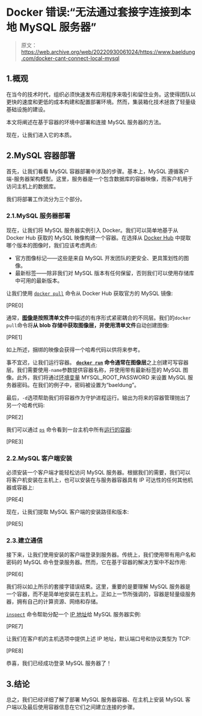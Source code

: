 # Docker 错误:“无法通过套接字连接到本地 MySQL 服务器”

> 原文：<https://web.archive.org/web/20220930061024/https://www.baeldung.com/docker-cant-connect-local-mysql>

## 1.概观

在当今的技术时代，组织必须快速发布应用程序来吸引和留住业务。这使得团队以更快的速度和更低的成本构建和配置部署环境。然而，集装箱化技术拯救了轻量级基础设施的建设。

本文将阐述在基于容器的环境中部署和连接 MySQL 服务器的方法。

现在，让我们进入它的本质。

## 2.MySQL 容器部署

首先，让我们看看 MySQL 容器部署中涉及的步骤。基本上，MySQL 遵循客户端-服务器架构模型。这里，服务器是一个包含数据库的容器映像，而客户机用于访问主机上的数据库。

我们将部署工作流分为三个部分。

### 2.1.MySQL 服务器部署

现在，让我们将 MySQL 服务器实例引入 Docker。我们可以简单地基于从 Docker Hub 获取的 MySQL 映像构建一个容器。在选择从 [Docker Hub](https://web.archive.org/web/20221024141849/https://hub.docker.com/_/mysql) 中提取哪个版本的图像时，我们应该考虑两点:

*   官方图像标记——这些是来自 MySQL 开发团队的更安全、更具策划性的图像。
*   最新标签——除非我们对 MySQL 版本有任何保留，否则我们可以使用存储库中可用的最新版本。

让我们使用 [`docker pull`](https://web.archive.org/web/20221024141849/https://docs.docker.com/engine/reference/commandline/pull/) 命令从 Docker Hub 获取官方的 MySQL 镜像:

[PRE0]

通常，**[图像](/web/20221024141849/https://www.baeldung.com/ops/docker-images-vs-containers)是按照清单文件**中描述的有序形式紧密耦合的不同层。我们的`docker pull`命令将**从 blob 存储中获取图像层，并使用清单文件**自动创建图像:

[PRE1]

如上所述，捆绑的映像会获得一个哈希代码以供将来参考。

事不宜迟，让我们运行容器。 **[`docker run`](https://web.archive.org/web/20221024141849/https://docs.docker.com/engine/reference/commandline/run/) 命令通常在图像层**之上创建可写容器层。我们需要使用`-name`参数提供容器名称，并使用带有最新标签的 MySQL 图像。此外，我们将通过[环境变量](/web/20221024141849/https://www.baeldung.com/ops/docker-container-environment-variables) MYSQL_ROOT_PASSWORD 来设置 MySQL 服务器密码。在我们的例子中，密码被设置为“baeldung”。

最后，`-d`选项帮助我们将容器作为守护进程运行。输出为将来的容器管理抛出了另一个哈希代码:

[PRE2]

我们可以通过 [`ps`](https://web.archive.org/web/20221024141849/https://docs.docker.com/engine/reference/commandline/ps/) 命令看到一台主机中所有[运行的容器](/web/20221024141849/https://www.baeldung.com/ops/docker-list-containers):

[PRE3]

### 2.2.MySQL 客户端安装

必须安装一个客户端才能轻松访问 MySQL 服务器。根据我们的需要，我们可以将客户机安装在主机上，也可以安装在与服务器容器具有 IP 可达性的任何其他机器或容器上:

[PRE4]

现在，让我们提取 MySQL 客户端的安装路径和版本:

[PRE5]

### 2.3.建立通信

接下来，让我们使用安装的客户端登录到服务器。传统上，我们使用带有用户名和密码的 MySQL 命令登录服务器。然而，它在基于容器的解决方案中不起作用:

[PRE6]

我们将以如上所示的套接字错误结束。这里，重要的是要理解 MySQL 服务器是一个容器，而不是简单地安装在主机上。正如上一节所强调的，容器是轻量级服务器，拥有自己的计算资源、网络和存储。

[`inspect`](https://web.archive.org/web/20221024141849/https://docs.docker.com/engine/reference/commandline/inspect/) 命令帮助分配一个 [IP 地址](/web/20221024141849/https://www.baeldung.com/ops/docker-network-information)给 MySQL 服务器实例:

[PRE7]

让我们在客户机的主机选项中提供上述 IP 地址，默认端口号和协议类型为 TCP:

[PRE8]

恭喜，我们已经成功登录 MySQL 服务器了！

## 3.结论

总之，我们已经详细了解了部署 MySQL 服务器容器、在主机上安装 MySQL 客户端以及最后使用容器信息在它们之间建立连接的步骤。